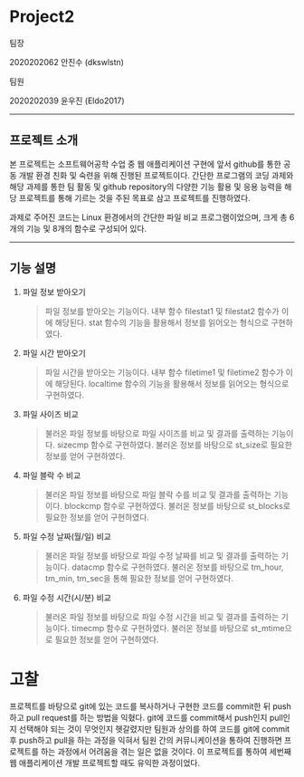 # Project2

팀장

2020202062 안진수 (dkswlstn)

팀원

2020202039 윤우진 (Eldo2017)


***


## 프로젝트 소개

  본 프로젝트는 소프트웨어공학 수업 중 웹 애플리케이션 구현에 앞서 github를 통한 공동 개발 환경 친화 및 숙련을 위해 진행된 프로젝트이다. 간단한 프로그램의 코딩 과제와 해당 과제를 통한 팀 활동 및 github repository의 다양한 기능 활용 및 응용 능력을 해당 프로젝트를 통해 기르는 것을 주된 목표로 삼고 프로젝트를 진행하였다.

과제로 주어진 코드는 Linux 환경에서의 간단한 파일 비교 프로그램이었으며, 크게 총 6개의 기능 및 8개의 함수로 구성되어 있다.

***

## 기능 설명 

1. 파일 정보 받아오기
   > 파일 정보를 받아오는 기능이다. 내부 함수 filestat1 및 filestat2 함수가 이에 해당된다.
   > stat 함수의 기능을 활용해서 정보를 읽어오는 형식으로 구현하였다.
2. 파일 시간 받아오기
   > 파일 시간을 받아오는 기능이다. 내부 함수 filetime1 및 filetime2 함수가 이에 해당된다.
   > localtime 함수의 기능을 활용해서 정보를 읽어오는 형식으로 구현하였다.
3. 파일 사이즈 비교
   > 불러온 파일 정보를 바탕으로 파일 사이즈를 비교 및 결과를 출력하는 기능이다. sizecmp 함수로 구현하였다.
   > 불러온 정보를 바탕으로 st_size로 필요한 정보를 얻어 구현하였다.
4. 파일 블락 수 비교
   > 불러온 파일 정보를 바탕으로 파일 블락 수를 비교 및 결과를 출력하는 기능이다. blockcmp 함수로 구현하였다.
   > 불러온 정보를 바탕으로 st_blocks로 필요한 정보를 얻어 구현하였다.
5. 파일 수정 날짜(월/일) 비교
   > 불러온 파일 정보를 바탕으로 파일 수정 날짜를 비교 및 결과를 출력하는 기능이다. datacmp 함수로 구현하였다.
   > 불러온 정보를 바탕으로 tm_hour, tm_min, tm_sec을 통해 필요한 정보를 얻어 구현하였다.
6. 파일 수정 시간(시/분) 비교
    > 불러온 파일 정보를 바탕으로 파일 수정 시간을 비교 및 결과를 출력하는 기능이다. timecmp 함수로 구현하였다.
    > 불러온 정보를 바탕으로 st_mtime으로 필요한 정보를 얻어 구현하였다.

# 고찰

프로젝트를 바탕으로 git에 있는 코드를 복사하거나 구현한 코드를 commit한 뒤 push하고 pull request를 하는 방법을 익혔다. git에 코드를 commit해서 push인지 pull인지 선택해야 되는 것이 무엇인지 헷갈렸지만 팀원과 상의를 하여 코드를 git에 commit 후 push하고 pull을 하는 과정을 익혀서 팀원 간의 커뮤니케이션을 통하여 진행하면 프로젝트를 하는 과정에서 어려움을 겪는 일은 없을 것이다. 이 프로젝트를 통하여 세번째 웹 애플리케이션 개발 프로젝트할 때도 유익한 과정이었다.
